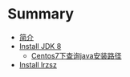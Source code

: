 # Summary

* [简介](README.md)
* [Install JDK 8 ](chapter1/c1.md)
    * [Centos7下查询java安装路径 ](chapter1/c1c1.md)
* [Install lrzsz](chapter2/c2.md)